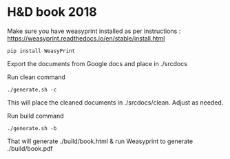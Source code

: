 # H&D book 2018

Make sure you have weasyprint installed as per instructions :
https://weasyprint.readthedocs.io/en/stable/install.html

``` pip install WeasyPrint ```

Export the documents from Google docs and place in ./srcdocs

Run clean command

``` ./generate.sh -c ```

This will place the cleaned documents in ./srcdocs/clean. Adjust as needed.

Run build command

``` ./generate.sh -b ```

That will generate ./build/book.html & run Weasyprint to generate ./build/book.pdf
